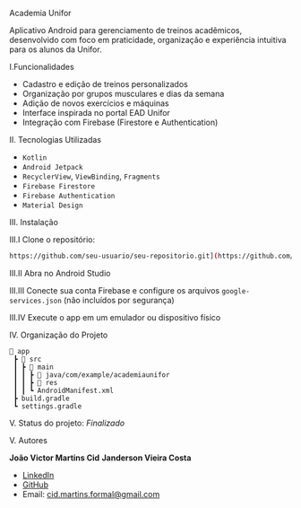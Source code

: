Academia Unifor

Aplicativo Android para gerenciamento de treinos acadêmicos, desenvolvido com foco em praticidade, organização e experiência intuitiva para os alunos da Unifor.

I.Funcionalidades

- Cadastro e edição de treinos personalizados
- Organização por grupos musculares e dias da semana
- Adição de novos exercícios e máquinas
- Interface inspirada no portal EAD Unifor
- Integração com Firebase (Firestore e Authentication)

II. Tecnologias Utilizadas

- `Kotlin`
- `Android Jetpack`
- `RecyclerView`, `ViewBinding`, `Fragments`
- `Firebase Firestore`
- `Firebase Authentication`
- `Material Design`

III. Instalação

III.I Clone o repositório:

```bash
https://github.com/seu-usuario/seu-repositorio.git](https://github.com/jvcid/AcademiaUnifor)
```

III.II Abra no Android Studio

III.III Conecte sua conta Firebase e configure os arquivos `google-services.json` (não incluídos por segurança)

III.IV Execute o app em um emulador ou dispositivo físico

IV. Organização do Projeto

```
📁 app
 ┣ 📁 src
 ┃ ┣ 📁 main
 ┃ ┃ ┣ 📁 java/com/example/academiaunifor
 ┃ ┃ ┣ 📁 res
 ┃ ┃ ┗ AndroidManifest.xml
 ┣ build.gradle
 ┗ settings.gradle
```

V. Status do projeto: *Finalizado*

V. Autores

**João Victor Martins Cid**
**Janderson Vieira Costa**

- [LinkedIn](https://www.linkedin.com/in/joaovictorcid/)
- [GitHub](https://github.com/seu-usuario)
- Email: cid.martins.formal@gmail.com
